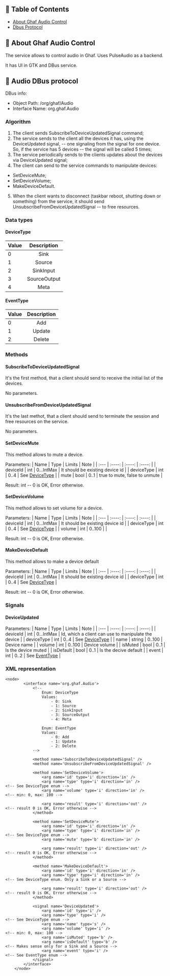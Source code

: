 <!--
    SPDX-FileCopyrightText: 2022-2026 TII (SSRC) and the Ghaf contributors
    SPDX-License-Identifier: CC-BY-SA-4.0
-->

## 📝 Table of Contents

- [About Ghaf Audio Control](#about)
- [Dbus Protocol](#dbus_protocol)

## 🧐 About Ghaf Audio Control <a name = "about"></a>

The service allows to control audio in Ghaf. Uses PulseAudio as a backend.

It has UI in GTK and DBus service.

## 🏁 Audio DBus protocol <a name = "dbus_protocol"></a>

DBus info:
  - Object Path: /org/ghaf/Audio
  - Interface Name: org.ghaf.Audio


### Algorithm

1. The client sends SubscribeToDeviceUpdatedSignal command;
2. The service sends to the client all the devices it has, using the DeviceUpdated signal, -- one signaling from the signal for one device. So, if the service has 5 devices -- the signal will be called 5 times;
3. The service periodically sends to the clients updates about the devices via DeviceUpdated signal;
4. The client can send to the service commands to manipulate devices:
  - SetDeviceMute;
  - SetDeviceVolume;
  - MakeDeviceDefault. 
5. When the client wants to disconnect (taskbar reboot, shutting down or something) from the service, it should send UnsubscribeFromDeviceUpdatedSignal -- to free resources.

### Data types

#### DeviceType <a name = "deviceType"></a>

| Value      | Description |
| :---        |    :----:   |
| 0 | Sink |
| 1 | Source |
| 2 | SinkInput |
| 3 | SourceOutput |
| 4 | Meta |

#### EventType <a name = "eventType"></a>

| Value      | Description |
| :---        |    :----:   |
| 0 | Add |
| 1 | Update |
| 2 | Delete |

### Methods

#### SubscribeToDeviceUpdatedSignal

It's the first method, that a client should send to receive the initial list of the devices.

No parameters.

#### UnsubscribeFromDeviceUpdatedSignal

It's the last methot, that a client should send to terminate the session and free resources on the service.

No parameters.

#### SetDeviceMute

This method allows to mute a device.

Parameters:
| Name | Type   | Limits | Note   |
| :--- | :----: | :----: | :----: |
| deviceId | int | 0...IntMax | It should be existing device id |
| deviceType | int | 0..4 | See [DeviceType](#deviceType) |
| mute | bool | 0..1 | true to mute, false to unmute |

Result: int -- 0 is OK, Error otherwise.

#### SetDeviceVolume


This method allows to set volume for a device.

Parameters:
| Name | Type   | Limits | Note   |
| :--- | :----: | :----: | :----: |
| deviceId | int | 0...IntMax | It should be existing device id |
| deviceType | int | 0..4 | See [DeviceType](#deviceType) |
| volume | int | 0..100 |  |

Result: int -- 0 is OK, Error otherwise.

#### MakeDeviceDefault

This method allows to make a device default

Parameters:
| Name | Type   | Limits | Note   |
| :--- | :----: | :----: | :----: |
| deviceId | int | 0...IntMax | It should be existing device id |
| deviceType | int | 0..4 | See [DeviceType](#deviceType) |

Result: int -- 0 is OK, Error otherwise.

### Signals

#### DeviceUpdated

Parameters:
| Name | Type   | Limits | Note   |
| :--- | :----: | :----: | :----: |
| deviceId | int | 0...IntMax | Id, which a client can use to manipulate the device |
| deviceType | int | 0..4 | See [DeviceType](#deviceType) |
| name | string | 0..100 | Device name |
| volume | int | 0..100 | Device volume |
| isMuted | bool | 0..1 | Is the device muted |
| isDefault | bool | 0..1 | Is the decive default |
| event | int | 0..2 | See [EventType](#eventType) |

### XML representation

```
<node>
        <interface name='org.ghaf.Audio'>
            <!--
                Enum: DeviceType
                Values:
                    - 0: Sink
                    - 1: Source
                    - 2: SinkInput
                    - 3: SourceOutput
                    - 4: Meta

                Enum: EventType
                Values:
                    - 0: Add
                    - 1: Update
                    - 2: Delete
            -->

            <method name='SubscribeToDeviceUpdatedSignal' />
            <method name='UnsubscribeFromDeviceUpdatedSignal' />

            <method name='SetDeviceVolume'>
                <arg name='id' type='i' direction='in' />
                <arg name='type' type='i' direction='in' />         <!-- See DeviceType enum -->
                <arg name='volume' type='i' direction='in' />       <!-- min: 0, max: 100 -->

                <arg name='result' type='i' direction='out' />      <!-- result 0 is OK, Error otherwise -->
            </method>

            <method name='SetDeviceMute'>
                <arg name='id' type='i' direction='in' />
                <arg name='type' type='i' direction='in' />         <!-- See DeviceType enum -->
                <arg name='mute' type='b' direction='in' />

                <arg name='result' type='i' direction='out' />      <!-- result 0 is OK, Error otherwise -->
            </method>

            <method name='MakeDeviceDefault'>
                <arg name='id' type='i' direction='in' />
                <arg name='type' type='i' direction='in' />         <!-- See DeviceType enum. Only a Sink or a Source -->

                <arg name='result' type='i' direction='out' />      <!-- result 0 is OK, Error otherwise -->
            </method>

            <signal name='DeviceUpdated'>
                <arg name='id' type='i' />
                <arg name='type' type='i' />                         <!-- See DeviceType enum -->
                <arg name='name' type='s' />
                <arg name='volume' type='i' />                       <!-- min: 0, max: 100 -->
                <arg name='isMuted' type='b' />
                <arg name='isDefault' type='b' />                    <!-- Makes sense only for a Sink and a Source -->
                <arg name='event' type='i' />                        <!-- See EventType enum -->
            </signal>
        </interface>
    </node>
```
